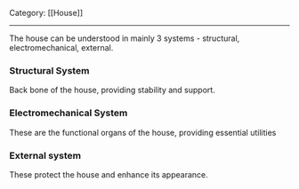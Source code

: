 Category: [[House]]
___
The house can be understood in mainly 3 systems - structural, electromechanical, external.

### Structural System
Back bone of the house, providing stability and support.
### Electromechanical System
These are the functional organs of the house, providing essential utilities
### External system
These protect the house and enhance its appearance.

